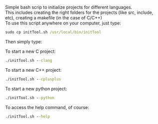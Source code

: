 Simple bash scrip to initialize projects for different languages.  
This includes creating the right folders for the projects (like src, include, etc), creating a makefile (in the case of C/C++)  
To use this script anywhere on your computer, just type:  
  
```cmd
sudo cp initTool.sh /usr/local/bin/initTool
```

Then simply type:  

To start a new C project: 
```cmd
./initTool.sh --clang
```

To start a new C++ project:   
```cmd
./initTool.sh --cplusplus
```

To start a new python project:   
```cmd
./initTool.sh --python
```

To access the help command, of course:  
```cmd
./initTool.sh --help
```
